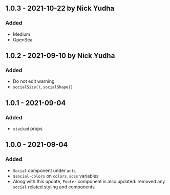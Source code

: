 ## 1.0.3 - 2021-10-22 by Nick Yudha

### Added

- Medium
- OpenSea

## 1.0.2 - 2021-09-10 by Nick Yudha

### Added

- Do not edit warning
- `socialSize()`, `socialShape()`

## 1.0.1 - 2021-09-04

### Added

- `stacked` props

## 1.0.0 - 2021-09-04

### Added

- `Social` component under `anti`
- `$social-colors` on `colors.scss` variables
- Along with this update, `Footer` component is also updated: removed any `social` related styling and components
